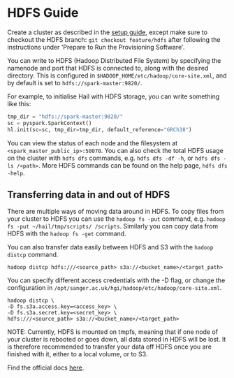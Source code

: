 # HDFS Guide

Create a cluster as described in the [setup guide](https://github.com/wtsi-hgi/hgi-cloud/blob/feature/hdfs/docs/setup.md), except make sure to checkout the HDFS branch: `git checkout feature/hdfs` after following the instructions under 'Prepare to Run the Provisioning Software'.

You can write to HDFS (Hadoop Distributed File System) by specifying the namenode and port that HDFS is connected to, along with the desired directory.
This is configured in `$HADOOP_HOME/etc/hadoop/core-site.xml`, and by default is set to `hdfs://spark-master:9820/`.

For example, to initialise Hail with HDFS storage, you can write something like this:
```python
tmp_dir = "hdfs://spark-master:9820/"
sc = pyspark.SparkContext()
hl.init(sc=sc, tmp_dir=tmp_dir, default_reference="GRCh38")
```
You can view the status of each node and the filesystem at `<spark_master_public_ip>:50070`.
You can also check the total HDFS usage on the cluster with `hdfs dfs` commands, e.g. `hdfs dfs -df -h`, or `hdfs dfs -ls /<path>`. More HDFS commands can be found on the help page, `hdfs dfs -help`.

## Transferring data in and out of HDFS

There are multiple ways of moving data around in HDFS. To copy files from your cluster to HDFS you can use the
`hadoop fs -put` command, e.g. `hadoop fs -put ~/hail/tmp/scripts/ /scripts`.
Similarly you can copy data from HDFS with the `hadoop fs -get` command.

You can also transfer data easily between HDFS and S3 with the `hadoop distcp` command.
```
hadoop distcp hdfs:///<source_path> s3a://<bucket_name>/<target_path>
```

You can specify different access credentials with the -D flag, or change the configuration in `/opt/sanger.ac.uk/hgi/hadoop/etc/hadoop/core-site.xml`.
```
hadoop distcp \
-D fs.s3a.access.key=<access_key> \
-D fs.s3a.secret.key=<secret_key> \
hdfs:///<source_path> s3a://<bucket_name>/<target_path>
```
NOTE: Currently, HDFS is mounted on tmpfs, meaning that if one node of your cluster is rebooted or goes down, all data stored in HDFS will be lost. It is therefore recommended to transfer your data off HDFS once you are finished with it, either to a local volume, or to S3.

Find the official docs [here](https://hadoop.apache.org/docs/r2.7.1/).
